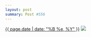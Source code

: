 ```yaml
---
layout: post
summary: Post #556
---
```


<p>
  <time><a href="/556">{{ page.date | date: "%B %e, %Y" }}</a></time>
  <a href="/556"><img src="{{ site.assets_url }}/556-640.jpg" srcset="{{ site.assets_url }}/556-320.jpg 320w, {{ site.assets_url }}/556-640.jpg 640w, {{ site.assets_url }}/556-960.jpg 960w, {{ site.assets_url }}/556-1280.jpg 1280w" sizes="(min-width: 700px) 50vw, calc(100vw - 2rem)" /></a>
</p>
